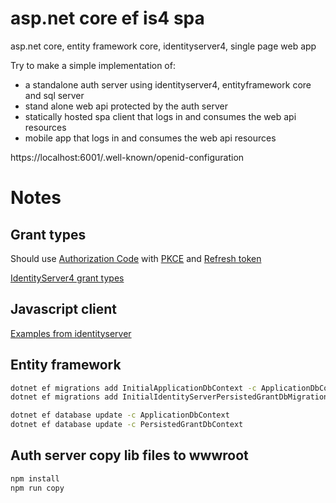 # asp.net core ef is4 spa
asp.net core, entity framework core, identityserver4, single page web app  

Try to make a simple implementation of: 
- a standalone auth server using identityserver4, entityframework core and sql server
- stand alone web api protected by the auth server
- statically hosted spa client that logs in and consumes the web api resources
- mobile app that logs in and consumes the web api resources


https://localhost:6001/.well-known/openid-configuration

# Notes

## Grant types
Should use [Authorization Code](https://oauth.net/2/grant-types/authorization-code/) with [PKCE](https://oauth.net/2/pkce/) and [Refresh token](https://oauth.net/2/grant-types/refresh-token/)

[IdentityServer4 grant types](http://docs.identityserver.io/en/latest/topics/grant_types.html)

## Javascript client
[Examples from identityserver](http://docs.identityserver.io/en/latest/quickstarts/4_javascript_client.html)

## Entity framework
```sh
dotnet ef migrations add InitialApplicationDbContext -c ApplicationDbContext -o Data/Migrations/IdentityServer/ApplicationDb
dotnet ef migrations add InitialIdentityServerPersistedGrantDbMigration -c PersistedGrantDbContext -o Data/Migrations/IdentityServer/PersistedGrantDb

dotnet ef database update -c ApplicationDbContext
dotnet ef database update -c PersistedGrantDbContext
```


## Auth server copy lib files to wwwroot
```sh
npm install
npm run copy
```